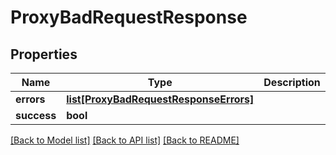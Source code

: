 # ProxyBadRequestResponse

## Properties
Name | Type | Description | Notes
------------ | ------------- | ------------- | -------------
**errors** | [**list[ProxyBadRequestResponseErrors]**](ProxyBadRequestResponseErrors.md) |  | [optional] 
**success** | **bool** |  | [optional] 

[[Back to Model list]](../README.md#documentation-for-models) [[Back to API list]](../README.md#documentation-for-api-endpoints) [[Back to README]](../README.md)


